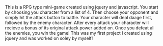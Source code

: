 This is a RPG type mini-game created using jquery and javascript. You start by choosing you character from a list of 4. Then choose your opponent and simply hit the attack button to battle. Your character will deal daage first, followed by the enemy character. After every attack your character will recieve a 
bonus of its original attack power added on. Once you defeat all the enemies, you win the game! This was my first project I created using jquery and was worked on soley by myself!